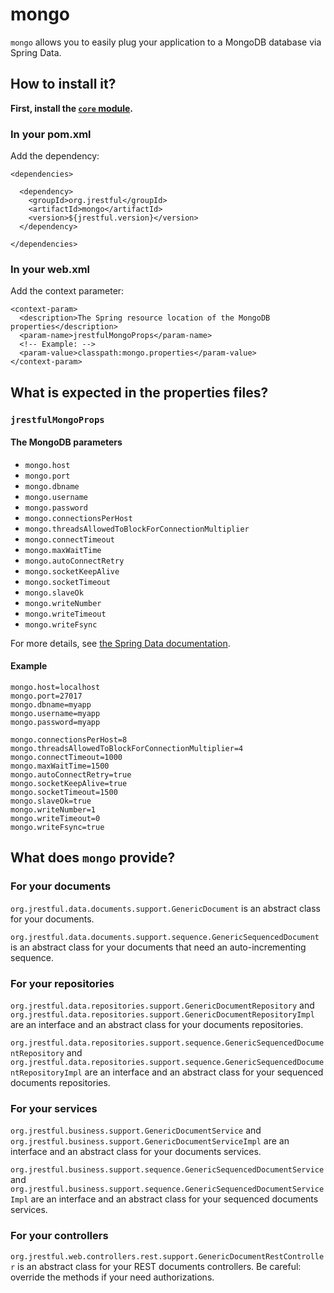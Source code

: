 # mongo

`mongo` allows you to easily plug your application to a MongoDB database via Spring Data.

## How to install it?

**First, install the [`core` module](https://github.com/jrestful/server/tree/master/core).**

### In your pom.xml

Add the dependency:
    
    <dependencies>
    
      <dependency>
        <groupId>org.jrestful</groupId>
        <artifactId>mongo</artifactId>
        <version>${jrestful.version}</version>
      </dependency>
    
    </dependencies>

### In your web.xml

Add the context parameter:

    <context-param>
      <description>The Spring resource location of the MongoDB properties</description>
      <param-name>jrestfulMongoProps</param-name>
      <!-- Example: -->
      <param-value>classpath:mongo.properties</param-value>
    </context-param>

## What is expected in the properties files?

### `jrestfulMongoProps`

#### The MongoDB parameters

 - `mongo.host`
 - `mongo.port`
 - `mongo.dbname`
 - `mongo.username`
 - `mongo.password`
 - `mongo.connectionsPerHost`
 - `mongo.threadsAllowedToBlockForConnectionMultiplier`
 - `mongo.connectTimeout`
 - `mongo.maxWaitTime`
 - `mongo.autoConnectRetry`
 - `mongo.socketKeepAlive`
 - `mongo.socketTimeout`
 - `mongo.slaveOk`
 - `mongo.writeNumber`
 - `mongo.writeTimeout`
 - `mongo.writeFsync`

For more details, see [the Spring Data documentation](http://docs.spring.io/spring-data/data-mongo/docs/1.6.2.RELEASE/reference/html/).

#### Example

	mongo.host=localhost
	mongo.port=27017
	mongo.dbname=myapp
	mongo.username=myapp
	mongo.password=myapp
	
	mongo.connectionsPerHost=8
	mongo.threadsAllowedToBlockForConnectionMultiplier=4
	mongo.connectTimeout=1000
	mongo.maxWaitTime=1500
	mongo.autoConnectRetry=true
	mongo.socketKeepAlive=true
	mongo.socketTimeout=1500
	mongo.slaveOk=true
	mongo.writeNumber=1
	mongo.writeTimeout=0
	mongo.writeFsync=true

## What does `mongo` provide?

### For your documents

`org.jrestful.data.documents.support.GenericDocument` is an abstract class for your documents.

`org.jrestful.data.documents.support.sequence.GenericSequencedDocument` is an abstract class for your documents that need an auto-incrementing sequence.

### For your repositories

`org.jrestful.data.repositories.support.GenericDocumentRepository` and `org.jrestful.data.repositories.support.GenericDocumentRepositoryImpl` are an interface and an abstract class for your documents repositories.

`org.jrestful.data.repositories.support.sequence.GenericSequencedDocumentRepository` and `org.jrestful.data.repositories.support.sequence.GenericSequencedDocumentRepositoryImpl` are an interface and an abstract class for your sequenced documents repositories.

### For your services

`org.jrestful.business.support.GenericDocumentService` and `org.jrestful.business.support.GenericDocumentServiceImpl` are an interface and an abstract class for your documents services.

`org.jrestful.business.support.sequence.GenericSequencedDocumentService` and `org.jrestful.business.support.sequence.GenericSequencedDocumentServiceImpl` are an interface and an abstract class for your sequenced documents services.

### For your controllers

`org.jrestful.web.controllers.rest.support.GenericDocumentRestController` is an abstract class for your REST documents controllers. Be careful: override the methods if your need authorizations.
